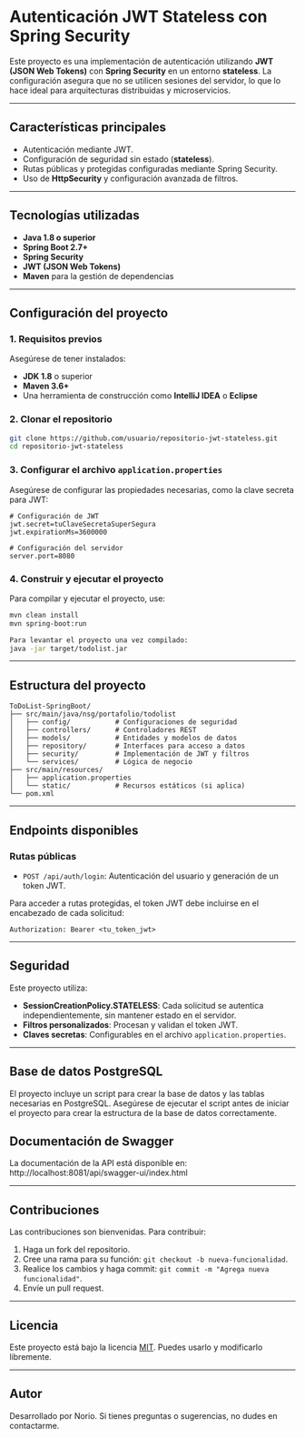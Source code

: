 # Autenticación JWT Stateless con Spring Security

Este proyecto es una implementación de autenticación utilizando **JWT (JSON Web Tokens)** con **Spring Security** en un entorno **stateless**. La configuración asegura que no se utilicen sesiones del servidor, lo que lo hace ideal para arquitecturas distribuidas y microservicios.

---

## Características principales
- Autenticación mediante JWT.
- Configuración de seguridad sin estado (**stateless**).
- Rutas públicas y protegidas configuradas mediante Spring Security.
- Uso de **HttpSecurity** y configuración avanzada de filtros.

---

## Tecnologías utilizadas
- **Java 1.8 o superior**
- **Spring Boot 2.7+**
- **Spring Security**
- **JWT (JSON Web Tokens)**
- **Maven** para la gestión de dependencias

---

## Configuración del proyecto

### 1. Requisitos previos
Asegúrese de tener instalados:
- **JDK 1.8** o superior
- **Maven 3.6+**
- Una herramienta de construcción como **IntelliJ IDEA** o **Eclipse**

### 2. Clonar el repositorio
```bash
git clone https://github.com/usuario/repositorio-jwt-stateless.git
cd repositorio-jwt-stateless
```

### 3. Configurar el archivo `application.properties`
Asegúrese de configurar las propiedades necesarias, como la clave secreta para JWT:
```properties
# Configuración de JWT
jwt.secret=tuClaveSecretaSuperSegura
jwt.expirationMs=3600000

# Configuración del servidor
server.port=8080
```

### 4. Construir y ejecutar el proyecto
Para compilar y ejecutar el proyecto, use:
```bash
mvn clean install
mvn spring-boot:run
```

```bash
Para levantar el proyecto una vez compilado:
java -jar target/todolist.jar
```

---

## Estructura del proyecto
```
ToDoList-SpringBoot/
├── src/main/java/nsg/portafolio/todolist
│   ├── config/           # Configuraciones de seguridad
│   ├── controllers/      # Controladores REST
│   ├── models/           # Entidades y modelos de datos
│   ├── repository/       # Interfaces para acceso a datos
│   ├── security/         # Implementación de JWT y filtros
│   └── services/         # Lógica de negocio
├── src/main/resources/
│   ├── application.properties
│   └── static/           # Recursos estáticos (si aplica)
└── pom.xml
```

---

## Endpoints disponibles

### Rutas públicas
- `POST /api/auth/login`: Autenticación del usuario y generación de un token JWT.

Para acceder a rutas protegidas, el token JWT debe incluirse en el encabezado de cada solicitud:
```http
Authorization: Bearer <tu_token_jwt>
```

---

## Seguridad
Este proyecto utiliza:
- **SessionCreationPolicy.STATELESS**: Cada solicitud se autentica independientemente, sin mantener estado en el servidor.
- **Filtros personalizados**: Procesan y validan el token JWT.
- **Claves secretas**: Configurables en el archivo `application.properties`.

---
## Base de datos PostgreSQL

El proyecto incluye un script para crear la base de datos y las tablas necesarias en PostgreSQL. Asegúrese de ejecutar el script antes de iniciar el proyecto para crear la estructura de la base de datos correctamente.

## Documentación de Swagger

La documentación de la API está disponible en:
http://localhost:8081/api/swagger-ui/index.html


---

## Contribuciones
Las contribuciones son bienvenidas. Para contribuir:
1. Haga un fork del repositorio.
2. Cree una rama para su función: `git checkout -b nueva-funcionalidad`.
3. Realice los cambios y haga commit: `git commit -m "Agrega nueva funcionalidad"`.
4. Envíe un pull request.

---

## Licencia
Este proyecto está bajo la licencia [MIT](LICENSE). Puedes usarlo y modificarlo libremente.

---

## Autor
Desarrollado por Norio. Si tienes preguntas o sugerencias, no dudes en contactarme.

